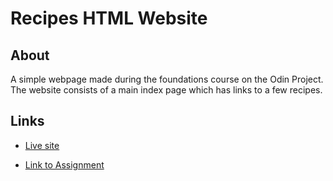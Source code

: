 # Recipes HTML Website 

## About
A simple webpage made during the foundations course on the Odin Project. The website consists of a main index page which has links to a few recipes.

## Links

- [Live site](https://adeliya21.github.io/odin-recipes)

- [Link to Assignment](https://www.theodinproject.com/paths/foundations/courses/foundations/lessons/recipes)